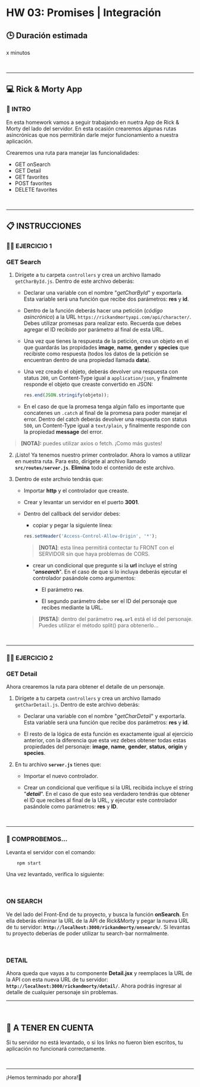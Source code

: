 # HW 03: Promises | Integración

## **🕒 Duración estimada**

x minutos

<br />

---

## **💻 Rick & Morty App**

### **📝 INTRO**

En esta homework vamos a seguir trabajando en nuetra App de Rick & Morty del lado del servidor. En esta ocasión crearemos algunas rutas asincrónicas que nos permitirán darle mejor funcionamiento a nuestra aplicación.

Crearemos una ruta para manejar las funcionalidades:

-  GET onSearch
-  GET Detail
-  GET favorites
-  POST favorites
-  DELETE favorites

<br />

---

## **📋 INSTRUCCIONES**

### **👩‍💻 EJERCICIO 1**

### **GET Search**

1. Dirígete a tu carpeta `controllers` y crea un archivo llamado `getCharById.js`. Dentro de este archivo deberás:

   -  Declarar una variable con el nombre "_getCharById_" y exportarla. Esta variable será una función que recibe dos parámetros: **res** y **id**.

   -  Dentro de la función deberás hacer una petición (_código asincrónico_) a la URL `https://rickandmortyapi.com/api/character/`. Debes utilizar promesas para realizar esto. Recuerda que debes agregar el ID recibido por parámetro al final de esta URL.

   -  Una vez que tienes la respuesta de la petición, crea un objeto en el que guardarás las propidades **image**, **name**, **gender** y **species** que recibiste como respuesta (todos los datos de la petición se encuentran dentro de una propiedad llamada **data**).

   -  Una vez creado el objeto, deberás devolver una respuesta con status `200`, un Content-Type igual a `application/json`, y finalmente responde el objeto que creaste convertido en JSON:

      ```javascript
      res.end(JSON.stringify(objeto));
      ```

   -  En el caso de que la promesa tenga algún fallo es importante que concatenes un `.catch` al final de la promesa para poder manejar el error. Dentro del catch deberás devolver una respuesta con status `500`, un Content-Type igual a `text/plain`, y finalmente responde con la propiedad **message** del error.

> **[NOTA]:** puedes utilizar axios o fetch. ¡Como más gustes!

2. ¡Listo! Ya tenemos nuestro primer controlador. Ahora lo vamos a utilizar en nuestra ruta. Para esto, dirígete al archivo llamado **`src/routes/server.js`**. **Elimina** todo el contenido de este archivo.

3. Dentro de este archvio tendrás que:

   -  Importar **http** y el controlador que creaste.

   -  Crear y levantar un servidor en el puerto **3001**.

   -  Dentro del callback del servidor debes:

      -  copiar y pegar la siguiente línea:

      ```javascript
      res.setHeader('Access-Control-Allow-Origin', '*');
      ```

      > **[NOTA]**: esta línea permitirá contectar tu FRONT con el SERVIDOR sin que haya problemas de CORS.

      -  crear un condicional que pregunte si la **url** incluye el string "_**onsearch**_". En el caso de que si lo incluya deberás ejecutar el controlador pasándole como argumentos:

         -  El parámetro **`res`**.

         -  El segundo parámetro debe ser el ID del personaje que recibes mediante la URL.

      > **[PISTA]:** dentro del parámetro **`req.url`** está el id del personaje. Puedes utilizar el método split() para obtenerlo...

<br />

---

### **👩‍💻 EJERCICIO 2**

### **GET Detail**

Ahora crearemos la ruta para obtener el detalle de un personaje.

1. Dirígete a tu carpeta `controllers` y crea un archivo llamado `getCharDetail.js`. Dentro de este archivo deberás:

   -  Declarar una variable con el nombre "_getCharDetail_" y exportarla. Esta variable será una función que recibe dos parámetros: **res** y **id**.

   -  El resto de la lógica de esta función es exactamente igual al ejercicio anterior, con la diferencia que esta vez debes obtener todas estas propiedades del personaje: **image**, **name**, **gender**, **status**, **origin** y **species**.

2. En tu archivo **`server.js`** tienes que:

   -  Importar el nuevo controlador.

   -  Crear un condicional que verifique si la URL recibida incluye el string "_**detail**_". En el caso de que esto sea verdadero tendrás que obtener el ID que recibes al final de la URL, y ejecutar este controlador pasándole como parámetros: **res** y **ID**.

<br />

---

### **👀 COMPROBEMOS...**

Levanta el servidor con el comando:

```bash
    npm start
```

Una vez levantado, verifica lo siguiente:

</br >

### **ON SEARCH**

Ve del lado del Front-End de tu proyecto, y busca la función **onSearch**. En ella deberás eliminar la URL de la API de Rick&Morty y pegar la nueva URL de tu servidor: **`http://localhost:3000/rickandmorty/onsearch/`**. Si levantas tu proyecto deberías de poder utilizar tu search-bar normalmente.

</br >

### **DETAIL**

Ahora queda que vayas a tu componente **Detail.jsx** y reemplaces la URL de la API con esta nueva URL de tu servidor: **`http://localhost:3000/rickandmorty/detail/`**. Ahora podrás ingresar al detalle de cualquier personaje sin problemas.

---

</br >

## **🚨 A TENER EN CUENTA**

Si tu servidor no está levantado, o si los links no fueron bien escritos, tu aplicación no funcionará correctamente.

</br >

---

¡Hemos terminado por ahora!🥳
